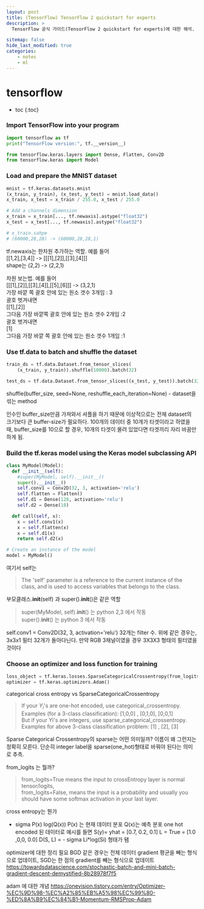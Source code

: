 ```yaml
---
layout: post
title: (TensorFlow) TensorFlow 2 quickstart for experts
description: >
  TensorFlow 공식 가이드(TensorFlow 2 quickstart for experts)에 대한 해석.   

sitemap: false
hide_last_modified: true
categories:
    - notes
    - ml
---
```


# tensorflow

* toc
{:toc}


### Import TensorFlow into your program
~~~python
import tensorflow as tf
print("TensorFlow version:", tf.__version__)

from tensorflow.keras.layers import Dense, Flatten, Conv2D
from tensorflow.keras import Model
~~~

### Load and prepare the MNIST dataset
~~~python
mnist = tf.keras.datasets.mnist
(x_train, y_train), (x_test, y_test) = mnist.load_data()
x_train, x_test = x_train / 255.0, x_test / 255.0

# Add a channels dimension
x_train = x_train[..., tf.newaxis].astype("float32")
x_test = x_test[..., tf.newaxis].astype("float32")

# x_train.sahpe 
# (60000,28,28) -> (60000,28,28,1)
~~~

tf.newaxis는 한차원 추가하는 역할. 예를 들어  
[[1,2],[3,4]] -> [[[1],[2]],[[3],[4]]]  
shape는 (2,2) -> (2,2,1)  

차원 보는법. 예를 들어  
[[[1],[2]],[[3],[4]],[[5],[6]]]  -> (3,2,1)  
가장 바깥 쪽 괄호 안에 있는 원소 갯수 3개임 : 3  
괄호 벗겨내면  
[[1],[2]]  
그다음 가장 바깥쪽 괄호 안에 있는 원소 갯수 2개임 :2  
괄호 벗겨내면  
[1]  
그다음 가장 바깥 쪽 괄호 안에 있는 원소 갯수 1개임 :1  

### Use tf.data to batch and shuffle the dataset

~~~python
train_ds = tf.data.Dataset.from_tensor_slices(
    (x_train, y_train)).shuffle(10000).batch(32)

test_ds = tf.data.Dataset.from_tensor_slices((x_test, y_test)).batch(32)
~~~

shuffle(buffer_size, seed=None, reshuffle_each_iteration=None) - dataset을 섞는 method

인수인 buffer_size만큼 가져와서 셔플을 하기 때문에 이상적으로는 전체 dataset의 크기보다 큰 buffer-size가 필요하다. 100개의 데이터 중 10개가 타겟이라고 하였을 때, buffer_size를 10으로 할 경우, 10개의 타겟이 몰려 있었다면 타겟끼리 자리 바꿈만 하게 됨. 

### Build the tf.keras model using the Keras model subclassing API

~~~python
class MyModel(Model):
  def __init__(self):
    #super(MyModel, self).__init__()
    super().__init__()
    self.conv1 = Conv2D(32, 3, activation='relu')
    self.flatten = Flatten()
    self.d1 = Dense(128, activation='relu')
    self.d2 = Dense(10)

  def call(self, x):
    x = self.conv1(x)
    x = self.flatten(x)
    x = self.d1(x)
    return self.d2(x)

# Create an instance of the model
model = MyModel()
~~~

여기서 self는  
>The 'self' parameter is a reference to the current instance of the class, 
and is used to access variables that belongs to the class.

부모클래스.__init__(self) 과 super().__init__()은 같은 역할

>super(MyModel, self).__init__() 는 python 2,3 에서 작동  
super().__init__() 는 python 3 에서 작동

self.conv1 = Conv2D(32, 3, activation='relu')
32개는 filter 수.
위에 같은 경우는, 3x3x1 필터 32개가 돌아다닌다. 
만약 RGB 3채널이였을 경우 3X3X3 형태의 필터였을 것이다

### Choose an optimizer and loss function for training
~~~python
loss_object = tf.keras.losses.SparseCategoricalCrossentropy(from_logits=True)
optimizer = tf.keras.optimizers.Adam()

~~~

categorical cross entropy vs SparseCategoricalCrossentropy  
> If your $Y_{i}$'s are one-hot encoded, use categorical_crossentropy. 
Examples (for a 3-class classification): [1,0,0] , [0,1,0], [0,0,1]  
But if your Yi's are integers, use sparse_categorical_crossentropy. 
Examples for above 3-class classification problem: [1] , [2], [3]

Sparse Categorical Crossentropy의 sparse는 어떤 의미일까?
이름이 왜 그런지는 정확히 모른다. 단순히 integer label을 sparse(one_hot)형태로 바꿔야 된다는 의미로 추측.

from_logits 는 뭘까?
>from_logits=True means the input to crossEntropy layer is normal tensor/logits,   
from_logits=False, means the input is a probability and usually you should have some softmax activation in your last layer.

cross entropy는 뭔가
- sigma P(x) log(Q(x))
P(x) 는 현재 데이터 분포 Q(x)는 예측 분포
one hot encoded 된 데이터로 예시를 들면
S(y)= yhat = [0.7, 0.2, 0.1] 
  L = True = [1.0 ,0,0, 0.0]
D(S, L) = - sigma Li*log(Si) 형태가 됌

optimizer에 대한 정리 필요 
BGD 같은 경우는 전체 데이터 gradient 평균을 빼는 형식으로 업데이트, 
SGD는 한 점의 gradient를 빼는 형식으로 업데이트 
https://towardsdatascience.com/stochastic-batch-and-mini-batch-gradient-descent-demystified-8b28978f7f5

adam 에 대한 개념 
https://onevision.tistory.com/entry/Optimizer-%EC%9D%98-%EC%A2%85%EB%A5%98%EC%99%80-%ED%8A%B9%EC%84%B1-Momentum-RMSProp-Adam
